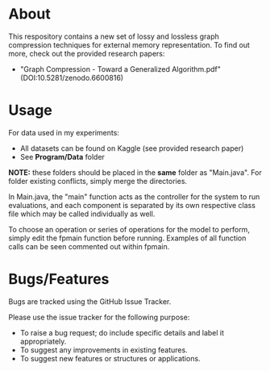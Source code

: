 # About
This respository contains a new set of lossy and lossless graph compression techniques for external memory representation. To find out more, check out the provided research papers:
  * "Graph Compression - Toward a Generalized Algorithm.pdf" (DOI:10.5281/zenodo.6600816)
 
# Usage
For data used in my experiments:
  * All datasets can be found on Kaggle (see provided research paper)
  * See **Program/Data** folder

**NOTE:** these folders should be placed in the **same** folder as "Main.java". For folder existing conflicts, simply merge the directories.


In Main.java, the "main" function acts as the controller for the system to run evaluations, and each component is separated by its own respective class file which may be called individually as well.

To choose an operation or series of operations for the model to perform, simply edit the fpmain function before running. Examples of all function calls can be seen commented out within fpmain.

# Bugs/Features
Bugs are tracked using the GitHub Issue Tracker.

Please use the issue tracker for the following purpose:
  * To raise a bug request; do include specific details and label it appropriately.
  * To suggest any improvements in existing features.
  * To suggest new features or structures or applications.
